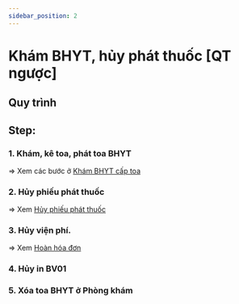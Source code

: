 ```yaml
---
sidebar_position: 2
---
```


# Khám BHYT, hủy phát thuốc [QT ngược]

 ## Quy trình

## Step:
### 1. Khám, kê toa, phát toa BHYT
=> Xem các bước ở [Khám BHYT cấp toa](./kham-bhyt-cap-toa.md)
### 2. Hủy phiếu phát thuốc
=> Xem [Hủy phiếu phát thuốc](../duoc/xuat-kho/phat-thuoc-bhyt.md)
### 3. Hủy viện phí.
=> Xem [Hoàn hóa đơn](../vien-phi/hoan-hoa-don.md)

### 4. Hủy in BV01

### 5. Xóa toa BHYT ở Phòng khám




